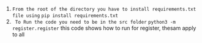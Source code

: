 1. ``` From the root of the directory you have to install requirements.txt file using ```
        ```pip install requirements.txt```
2. ``` To Run the code you need to be in the src folder```
        ```python3 -m register.register``` this code shows how to run for register, thesam apply to all